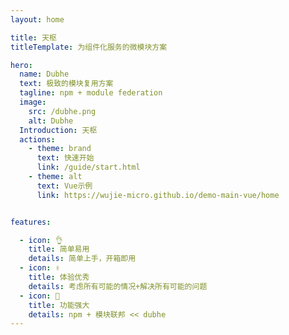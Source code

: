 ```yaml
---
layout: home

title: 天枢
titleTemplate: 为组件化服务的微模块方案

hero:
  name: Dubhe
  text: 极致的模块复用方案
  tagline: npm + module federation
  image:
    src: /dubhe.png
    alt: Dubhe
  Introduction: 天枢
  actions:
    - theme: brand
      text: 快速开始
      link: /guide/start.html
    - theme: alt
      text: Vue示例
      link: https://wujie-micro.github.io/demo-main-vue/home


features:

  - icon: 👌
    title: 简单易用
    details: 简单上手，开箱即用
  - icon: ✌
    title: 体验优秀
    details: 考虑所有可能的情况+解决所有可能的问题
  - icon: 👊
    title: 功能强大
    details: npm + 模块联邦 << dubhe
---
```

